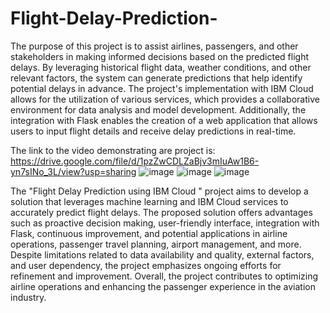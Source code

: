 # Flight-Delay-Prediction-
The purpose of this project is to assist airlines, passengers, and other stakeholders in making informed decisions based on the predicted flight delays. By leveraging historical flight data, weather conditions, and other relevant factors, the system can generate predictions that help identify potential delays in advance. The project's implementation with IBM Cloud allows for the utilization of various services, which provides a collaborative environment for data analysis and model development. Additionally, the integration with Flask enables the creation of a web application that allows users to input flight details and receive delay predictions in real-time.

The link to the video demonstrating are project is: https://drive.google.com/file/d/1pzZwCDLZaBjv3mIuAw1B6-yn7sINo_3L/view?usp=sharing
![image](https://github.com/meghana2711/Flight-Delay-Prediction-/assets/91136903/03ebcd57-bffb-4e63-adc6-89fb28e900ed)
![image](https://github.com/meghana2711/Flight-Delay-Prediction-/assets/91136903/f1522516-4f11-407c-9ad7-2862519f9e8c)
![image](https://github.com/meghana2711/Flight-Delay-Prediction-/assets/91136903/096f98a4-d63b-4d58-bc1a-31c01e04bc77)


The "Flight Delay Prediction using IBM Cloud " project aims to develop a solution that leverages machine learning and IBM Cloud services to accurately predict flight delays. The proposed solution offers advantages such as proactive decision making, user-friendly interface, integration with Flask, continuous improvement, and potential applications in airline operations, passenger travel planning, airport management, and more. Despite limitations related to data availability and quality, external factors, and user dependency, the project emphasizes ongoing efforts for refinement and improvement. Overall, the project contributes to optimizing airline operations and enhancing the passenger experience in the aviation industry.
